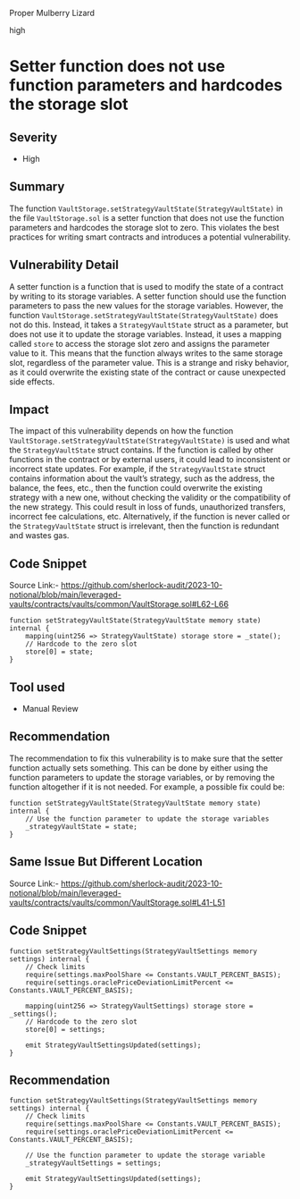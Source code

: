 Proper Mulberry Lizard

high

# Setter function does not use function parameters and hardcodes the storage slot

## Severity
- High
## Summary
The function `VaultStorage.setStrategyVaultState(StrategyVaultState)` in the file `VaultStorage.sol` is a setter function that does not use the function parameters and hardcodes the storage slot to zero. This violates the best practices for writing smart contracts and introduces a potential vulnerability.
## Vulnerability Detail
A setter function is a function that is used to modify the state of a contract by writing to its storage variables. A setter function should use the function parameters to pass the new values for the storage variables. However, the function `VaultStorage.setStrategyVaultState(StrategyVaultState)` does not do this. Instead, it takes a `StrategyVaultState` struct as a parameter, but does not use it to update the storage variables. Instead, it uses a mapping called `store` to access the storage slot zero and assigns the parameter value to it. This means that the function always writes to the same storage slot, regardless of the parameter value. This is a strange and risky behavior, as it could overwrite the existing state of the contract or cause unexpected side effects.
## Impact
The impact of this vulnerability depends on how the function `VaultStorage.setStrategyVaultState(StrategyVaultState)` is used and what the `StrategyVaultState` struct contains. If the function is called by other functions in the contract or by external users, it could lead to inconsistent or incorrect state updates. For example, if the `StrategyVaultState` struct contains information about the vault’s strategy, such as the address, the balance, the fees, etc., then the function could overwrite the existing strategy with a new one, without checking the validity or the compatibility of the new strategy. This could result in loss of funds, unauthorized transfers, incorrect fee calculations, etc. Alternatively, if the function is never called or the `StrategyVaultState` struct is irrelevant, then the function is redundant and wastes gas.
## Code Snippet

Source Link:- https://github.com/sherlock-audit/2023-10-notional/blob/main/leveraged-vaults/contracts/vaults/common/VaultStorage.sol#L62-L66
```solidity
function setStrategyVaultState(StrategyVaultState memory state) internal {
    mapping(uint256 => StrategyVaultState) storage store = _state();
    // Hardcode to the zero slot
    store[0] = state;
}

```
## Tool used

- Manual Review

## Recommendation
The recommendation to fix this vulnerability is to make sure that the setter function actually sets something. This can be done by either using the function parameters to update the storage variables, or by removing the function altogether if it is not needed. For example, a possible fix could be:
```solidity
function setStrategyVaultState(StrategyVaultState memory state) internal {
    // Use the function parameter to update the storage variables
    _strategyVaultState = state;
}

```

## Same Issue But Different Location 
Source Link:- https://github.com/sherlock-audit/2023-10-notional/blob/main/leveraged-vaults/contracts/vaults/common/VaultStorage.sol#L41-L51

## Code Snippet

```solidity
function setStrategyVaultSettings(StrategyVaultSettings memory settings) internal {
    // Check limits
    require(settings.maxPoolShare <= Constants.VAULT_PERCENT_BASIS);
    require(settings.oraclePriceDeviationLimitPercent <= Constants.VAULT_PERCENT_BASIS);

    mapping(uint256 => StrategyVaultSettings) storage store = _settings();
    // Hardcode to the zero slot
    store[0] = settings;

    emit StrategyVaultSettingsUpdated(settings);
}
 ```
## Recommendation

```solidity
function setStrategyVaultSettings(StrategyVaultSettings memory settings) internal {
    // Check limits
    require(settings.maxPoolShare <= Constants.VAULT_PERCENT_BASIS);
    require(settings.oraclePriceDeviationLimitPercent <= Constants.VAULT_PERCENT_BASIS);

    // Use the function parameter to update the storage variable
    _strategyVaultSettings = settings;

    emit StrategyVaultSettingsUpdated(settings);
}

```